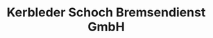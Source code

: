 ---
title: "Kerbleder Schoch Bremsendienst GmbH"
url: /sulz/kerbleder-schoch-bremsendienst-gmbh/
shop: Autowerkstatt
---